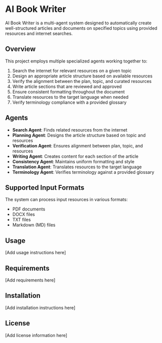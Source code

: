 # AI Book Writer

AI Book Writer is a multi-agent system designed to automatically create well-structured articles and documents on specified topics using provided resources and internet searches.

## Overview

This project employs multiple specialized agents working together to:

1. Search the internet for relevant resources on a given topic
2. Design an appropriate article structure based on available resources
3. Verify the alignment between the plan, topic, and curated resources
4. Write article sections that are reviewed and approved
5. Ensure consistent formatting throughout the document
6. Translate resources to the target language when needed
7. Verify terminology compliance with a provided glossary

## Agents

- **Search Agent**: Finds related resources from the internet
- **Planning Agent**: Designs the article structure based on topic and resources
- **Verification Agent**: Ensures alignment between plan, topic, and resources
- **Writing Agent**: Creates content for each section of the article
- **Consistency Agent**: Maintains uniform formatting and style
- **Translation Agent**: Translates resources to the target language
- **Terminology Agent**: Verifies terminology against a provided glossary

## Supported Input Formats

The system can process input resources in various formats:
- PDF documents
- DOCX files
- TXT files
- Markdown (MD) files

## Usage

[Add usage instructions here]

## Requirements

[Add requirements here]

## Installation

[Add installation instructions here]

## License

[Add license information here]